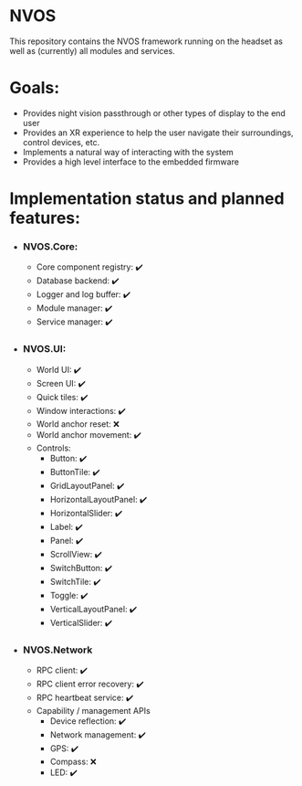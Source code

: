 # NVOS
This repository contains the NVOS framework running on the headset as well as (currently) all modules and services.

# Goals:
  - Provides night vision passthrough or other types of display to the end user
  - Provides an XR experience to help the user navigate their surroundings, control devices, etc.
  - Implements a natural way of interacting with the system
  - Provides a high level interface to the embedded firmware

# Implementation status and planned features:
  - ### NVOS.Core:
    - Core component registry: ✔️
    - Database backend: ✔️
    - Logger and log buffer: ✔️
    - Module manager: ✔️
    - Service manager: ✔️
  - ### NVOS.UI:
    - World UI: ✔️
    - Screen UI: ✔️
    - Quick tiles: ✔️
    - Window interactions: ✔️
    - World anchor reset: ❌
    - World anchor movement: ✔️
    - Controls:
      - Button: ✔️
      - ButtonTile: ✔️
      - GridLayoutPanel: ✔️
      - HorizontalLayoutPanel: ✔️
      - HorizontalSlider: ✔️
      - Label: ✔️
      - Panel: ✔️
      - ScrollView: ✔️
      - SwitchButton: ✔️
      - SwitchTile: ✔️
      - Toggle: ✔️
      - VerticalLayoutPanel: ✔️
      - VerticalSlider: ✔️
  - ### NVOS.Network
    - RPC client: ✔️
    - RPC client error recovery: ✔️
    - RPC heartbeat service: ✔️
    - Capability / management APIs
      - Device reflection: ✔️
      - Network management: ✔️
      - GPS: ✔️
      - Compass: ❌
      - LED: ✔️

